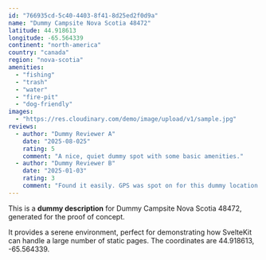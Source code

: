 ```yaml
---
id: "766935cd-5c40-4403-8f41-8d25ed2f0d9a"
name: "Dummy Campsite Nova Scotia 48472"
latitude: 44.918613
longitude: -65.564339
continent: "north-america"
country: "canada"
region: "nova-scotia"
amenities:
  - "fishing"
  - "trash"
  - "water"
  - "fire-pit"
  - "dog-friendly"
images:
  - "https://res.cloudinary.com/demo/image/upload/v1/sample.jpg"
reviews:
  - author: "Dummy Reviewer A"
    date: "2025-08-025"
    rating: 5
    comment: "A nice, quiet dummy spot with some basic amenities."
  - author: "Dummy Reviewer B"
    date: "2025-01-03"
    rating: 3
    comment: "Found it easily. GPS was spot on for this dummy location."
---
```


This is a **dummy description** for Dummy Campsite Nova Scotia 48472, generated for the proof of concept.

It provides a serene environment, perfect for demonstrating how SvelteKit can handle a large number of static pages. The coordinates are 44.918613, -65.564339.
